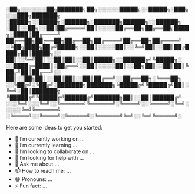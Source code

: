 
░██╗░░░░░░░██╗███████╗██╗░░░░░░█████╗░░█████╗░███╗░░░███╗███████╗  ░█████╗░░█████╗░██████╗░███████╗██████╗░░██████╗
░██║░░██╗░░██║██╔════╝██║░░░░░██╔══██╗██╔══██╗████╗░████║██╔════╝  ██╔══██╗██╔══██╗██╔══██╗██╔════╝██╔══██╗██╔════╝
░╚██╗████╗██╔╝█████╗░░██║░░░░░██║░░╚═╝██║░░██║██╔████╔██║█████╗░░  ██║░░╚═╝██║░░██║██║░░██║█████╗░░██████╔╝╚█████╗░
░░████╔═████║░██╔══╝░░██║░░░░░██║░░██╗██║░░██║██║╚██╔╝██║██╔══╝░░  ██║░░██╗██║░░██║██║░░██║██╔══╝░░██╔══██╗░╚═══██╗
░░╚██╔╝░╚██╔╝░███████╗███████╗╚█████╔╝╚█████╔╝██║░╚═╝░██║███████╗  ╚█████╔╝╚█████╔╝██████╔╝███████╗██║░░██║██████╔╝
░░░╚═╝░░░╚═╝░░╚══════╝╚══════╝░╚════╝░░╚════╝░╚═╝░░░░░╚═╝╚══════╝  ░╚════╝░░╚════╝░╚═════╝░╚══════╝╚═╝░░╚═╝╚═════╝░



Here are some ideas to get you started:

- 🔭 I’m currently working on ...
- 🌱 I’m currently learning ...
- 👯 I’m looking to collaborate on ...
- 🤔 I’m looking for help with ...
- 💬 Ask me about ...
- 📫 How to reach me: ...
- 😄 Pronouns: ...
- ⚡ Fun fact: ...

